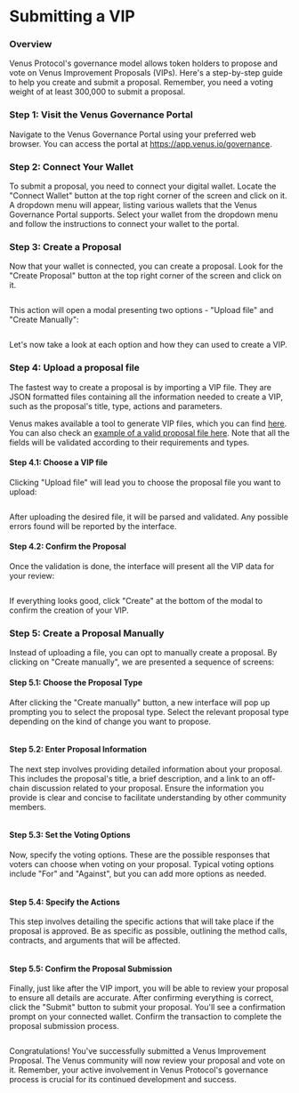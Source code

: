 # Submitting a VIP

### Overview

Venus Protocol's governance model allows token holders to propose and vote on Venus Improvement Proposals (VIPs). Here's a step-by-step guide to help you create and submit a proposal. Remember, you need a voting weight of at least 300,000 to submit a proposal.

### Step 1: Visit the Venus Governance Portal

Navigate to the Venus Governance Portal using your preferred web browser. You can access the portal at <https://app.venus.io/governance>.

### Step 2: Connect Your Wallet

To submit a proposal, you need to connect your digital wallet. Locate the "Connect Wallet" button at the top right corner of the screen and click on it. A dropdown menu will appear, listing various wallets that the Venus Governance Portal supports. Select your wallet from the dropdown menu and follow the instructions to connect your wallet to the portal.

### Step 3: Create a Proposal

Now that your wallet is connected, you can create a proposal. Look for the "Create Proposal" button at the top right corner of the screen and click on it.

<figure><img src="../../.gitbook/assets/VIP1.jpg" alt=""><figcaption></figcaption></figure>

This action will open a modal presenting two options - "Upload file" and "Create Manually":

<figure><img src="../../.gitbook/assets/VIP-create-modal.png" alt=""><figcaption></figcaption></figure>

Let's now take a look at each option and how they can used to create a VIP.

### Step 4: Upload a proposal file

The fastest way to create a proposal is by importing a VIP file. They are JSON formatted files containing all the information needed to create a VIP, such as the proposal's title, type, actions and parameters.

Venus makes available a tool to generate VIP files, which you can find [here](https://github.com/VenusProtocol/vips). You can also check an [example of a valid proposal file here](https://github.com/VenusProtocol/venus-protocol-interface/blob/main/src/assets/proposals/vip-123.json). Note that all the fields will be validated according to their requirements and types.

#### Step 4.1: Choose a VIP file

Clicking "Upload file" will lead you to choose the proposal file you want to upload:

<figure><img src="../../.gitbook/assets/VIP-upload.png" alt=""><figcaption></figcaption></figure>

After uploading the desired file, it will be parsed and validated. Any possible errors found will be reported by the interface.

#### Step 4.2: Confirm the Proposal

Once the validation is done, the interface will present all the VIP data for your review:

<figure><img src="../../.gitbook/assets/VIP-import-confirm.png" alt=""><figcaption></figcaption></figure>

If everything looks good, click "Create" at the bottom of the modal to confirm the creation of your VIP.

### Step 5: Create a Proposal Manually

Instead of uploading a file, you can opt to manually create a proposal. By clicking on "Create manually", we are presented a sequence of screens:

#### Step 5.1: Choose the Proposal Type

After clicking the "Create manually" button, a new interface will pop up prompting you to select the proposal type. Select the relevant proposal type depending on the kind of change you want to propose.

<figure><img src="../../.gitbook/assets/VIP_selectType.jpg" alt=""><figcaption></figcaption></figure>

#### Step 5.2: Enter Proposal Information

The next step involves providing detailed information about your proposal. This includes the proposal's title, a brief description, and a link to an off-chain discussion related to your proposal. Ensure the information you provide is clear and concise to facilitate understanding by other community members.

<figure><img src="../../.gitbook/assets/VIP3.jpg" alt=""><figcaption></figcaption></figure>

#### Step 5.3: Set the Voting Options

Now, specify the voting options. These are the possible responses that voters can choose when voting on your proposal. Typical voting options include "For" and "Against", but you can add more options as needed.

<figure><img src="../../.gitbook/assets/VIP4.jpg" alt=""><figcaption></figcaption></figure>

#### Step 5.4: Specify the Actions

This step involves detailing the specific actions that will take place if the proposal is approved. Be as specific as possible, outlining the method calls, contracts, and arguments that will be affected.

<figure><img src="../../.gitbook/assets/VIP5.jpg" alt=""><figcaption></figcaption></figure>

#### Step 5.5: Confirm the Proposal Submission

Finally, just like after the VIP import, you will be able to review your proposal to ensure all details are accurate. After confirming everything is correct, click the "Submit" button to submit your proposal. You'll see a confirmation prompt on your connected wallet. Confirm the transaction to complete the proposal submission process.

<figure><img src="../../.gitbook/assets/VIP6_3.jpg" alt=""><figcaption></figcaption></figure>

Congratulations! You've successfully submitted a Venus Improvement Proposal. The Venus community will now review your proposal and vote on it. Remember, your active involvement in Venus Protocol's governance process is crucial for its continued development and success.
